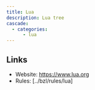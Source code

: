 ```yaml
---
title: Lua
description: Lua tree
cascade:
  - categories:
      - lua
---
```


## Links

- Website: https://www.lua.org
- Rules: [../bzl/rules/lua]
